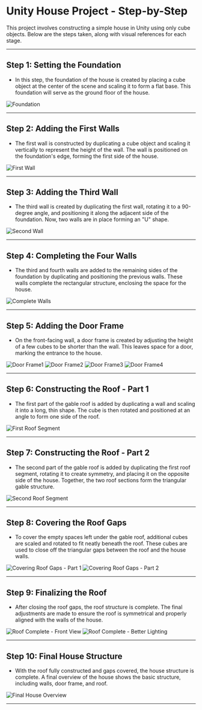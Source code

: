 # Unity House Project - Step-by-Step

This project involves constructing a simple house in Unity using only cube objects. Below are the steps taken, along with visual references for each stage.

---

## Step 1: Setting the Foundation
- In this step, the foundation of the house is created by placing a cube object at the center of the scene and scaling it to form a flat base. This foundation will serve as the ground floor of the house.

![Foundation](Walkthrough/Screenshot%20(7).png)

---

## Step 2: Adding the First Walls
- The first wall is constructed by duplicating a cube object and scaling it vertically to represent the height of the wall. The wall is positioned on the foundation's edge, forming the first side of the house.

![First Wall](Walkthrough/Screenshot%20(9).png)

---

## Step 3: Adding the Third Wall
- The third wall is created by duplicating the first wall, rotating it to a 90-degree angle, and positioning it along the adjacent side of the foundation. Now, two walls are in place forming an "U" shape.

![Second Wall](Walkthrough/Screenshot%20(8).png)

---

## Step 4: Completing the Four Walls
- The third and fourth walls are added to the remaining sides of the foundation by duplicating and positioning the previous walls. These walls complete the rectangular structure, enclosing the space for the house.

![Complete Walls](Walkthrough/Screenshot%20(10).png)

---

## Step 5: Adding the Door Frame
- On the front-facing wall, a door frame is created by adjusting the height of a few cubes to be shorter than the wall. This leaves space for a door, marking the entrance to the house.

![Door Frame1](Walkthrough/Screenshot%20(11).png)
![Door Frame2](Walkthrough/Screenshot%20(12).png)
![Door Frame3](Walkthrough/Screenshot%20(13).png)
![Door Frame4](Walkthrough/Screenshot%20(14).png)

---

## Step 6: Constructing the Roof - Part 1
- The first part of the gable roof is added by duplicating a wall and scaling it into a long, thin shape. The cube is then rotated and positioned at an angle to form one side of the roof.

![First Roof Segment](Walkthrough/Screenshot%20(15).png)

---

## Step 7: Constructing the Roof - Part 2
- The second part of the gable roof is added by duplicating the first roof segment, rotating it to create symmetry, and placing it on the opposite side of the house. Together, the two roof sections form the triangular gable structure.

![Second Roof Segment](Walkthrough/Screenshot%20(16).png)

---

## Step 8: Covering the Roof Gaps
- To cover the empty spaces left under the gable roof, additional cubes are scaled and rotated to fit neatly beneath the roof. These cubes are used to close off the triangular gaps between the roof and the house walls.

![Covering Roof Gaps - Part 1](images/Screenshot%20(17).png)
![Covering Roof Gaps - Part 2](images/Screenshot%20(18).png)

---

## Step 9: Finalizing the Roof
- After closing the roof gaps, the roof structure is complete. The final adjustments are made to ensure the roof is symmetrical and properly aligned with the walls of the house.

![Roof Complete - Front View](images/Screenshot%20(19).png)
![Roof Complete - Better Lighting](images/Screenshot%20(21).png)

---

## Step 10: Final House Structure
- With the roof fully constructed and gaps covered, the house structure is complete. A final overview of the house shows the basic structure, including walls, door frame, and roof.

![Final House Overview](images/Screenshot%20(21).png)

---
